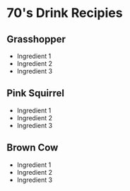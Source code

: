 # 70's Drink Recipies

## Grasshopper
* Ingredient 1
* Ingredient 2
* Ingredient 3

## Pink Squirrel
* Ingredient 1
* Ingredient 2
* Ingredient 3   

## Brown Cow
* Ingredient 1
* Ingredient 2
* Ingredient 3